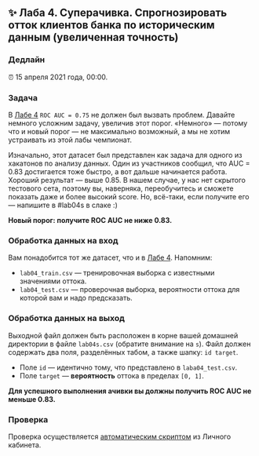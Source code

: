 ## ✨ Лаба 4. Суперачивка. Спрогнозировать отток клиентов банка по историческим данным (увеличенная точность)

### Дедлайн

⏰ 15 апреля 2021 года, 00:00.

### Задача

В [Лабе 4](lab04.md) `ROC AUC = 0.75` не должен был вызвать проблем. Давайте немного усложним задачу, увеличив этот порог. «Немного» — потому что и новый порог — не максимально возможный, а мы не хотим устраивать из этой лабы чемпионат.

Изначально, этот датасет был представлен как задача для одного из хакатонов по анализу данных. Один из участников сообщил, что AUC = 0.83 достигается тоже быстро, а вот дальше начинается работа. Хороший результат — выше 0.85. В нашем случае, у нас нет скрытого тестового сета, поэтому вы, наверняка, переобучитесь и сможете показать даже и более высокий score. Но, всё-таки, если получите его — напишите в #lab04s в слаке :)

**Новый порог: получите ROC AUC не ниже 0.83.**

### Обработка данных на вход

Вам понадобится тот же датасет, что и в [Лабе 4](lab04.md). Напомним:

- `lab04_train.csv` — тренировочная выборка с известными значениями оттока.
- `lab04_test.csv` — проверочная выборка, вероятности оттока для которой вам и надо предсказать.

### Обработка данных на выход

Выходной файл должен быть расположен в корне вашей домашней директории в файле `lab04s.csv` (обратите внимание на `s`). Файл должен содержать два поля, разделённых табом, а также шапку: `id target`.

- Поле `id` — идентично тому, что представлено в `laba04_test.csv`.
- Поле `target` — **вероятность** оттока в пределах `[0, 1]`.

**Для успешного выполнения ачивки вы должны получить ROC AUC не меньше 0.83.**

### Проверка

Проверка осуществляется [автоматическим скриптом](http://lk.newprolab.com/lab/laba04s) из Личного кабинета.
